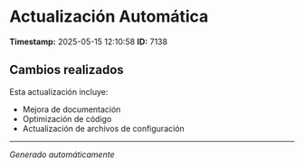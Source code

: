 # Actualización Automática

**Timestamp:** 2025-05-15 12:10:58
**ID:** 7138

## Cambios realizados

Esta actualización incluye:
- Mejora de documentación
- Optimización de código
- Actualización de archivos de configuración

---
*Generado automáticamente*
